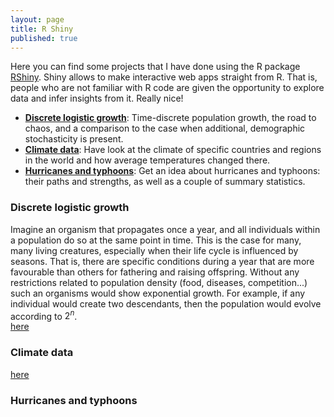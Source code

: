 ```yaml
---
layout: page
title: R Shiny
published: true
---
```


Here you can find some projects that I have done using the R package [RShiny](https://shiny.rstudio.com/). Shiny allows to make interactive web apps straight from R. That is, people who are not familiar with R code are given the opportunity to explore data and infer insights from it. Really nice!

  * [**Discrete logistic growth**](###discrete-logistic-growth):
    Time-discrete population growth, the road to chaos, and a comparison to the case when additional, demographic stochasticity is present.
  * [**Climate data**](###climate-data): Have look at the climate of specific countries and regions in the world and how average temperatures changed there.
  * [**Hurricanes and typhoons**](###hurricanes-and-typhoons): Get an idea about hurricanes and typhoons: their paths and strengths, as well as a couple of summary statistics.  


### Discrete logistic growth

Imagine an organism that propagates once a year, and all individuals within a population do so at the same point in time. This is the case for many, many living creatures, especially when their life cycle is influenced by seasons. That is, there are specific conditions during a year that are more favourable than others for fathering and raising offspring. Without any restrictions related to population density (food, diseases, competition...) such an organisms would show exponential growth. For example, if any individual would create two descendants, then the population would evolve according to $2^n$.  
[here](https://thomassie.shinyapps.io/logisticgrowthtimediscrete/)



### Climate data


[here](https://thomassie.shinyapps.io/climatedataapp/)


### Hurricanes and typhoons

